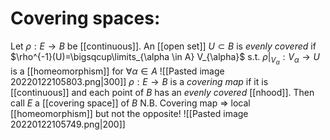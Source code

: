 # Covering spaces: 
Let $\rho:E \rightarrow B$ be [[continuous]]. An  [[open set]] $U \subset B$ is *evenly covered* if $\rho^{-1}(U)=\bigsqcup\limits_{\alpha \in A} V_{\alpha}$ s.t. $\left.\rho\right|_{V_\alpha}: V_{\alpha} \rightarrow U$ is a [[homeomorphism]] for $\forall\alpha \in A$ 
![[Pasted image 20220122105803.png|300]]
$\rho : E \rightarrow B$ is a *covering map* if it is [[continuous]] and each point of
$B$ has an *evenly covered* [[nhood]]. Then call $E$ a [[covering space]] of $B$ 
N.B. Covering map $\Rightarrow$ local [[homeomorphism]] but not the opposite!
![[Pasted image 20220122105749.png|200]]

